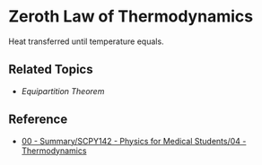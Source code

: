 # Zeroth Law of Thermodynamics

Heat transferred until temperature equals.

## Related Topics

* *Equipartition Theorem*

## Reference

* [00 - Summary/SCPY142 - Physics for Medical Students/04 - Thermodynamics](../../../../00%20-%20Summary/SCPY142%20-%20Physics%20for%20Medical%20Students/04%20-%20Thermodynamics.md)
